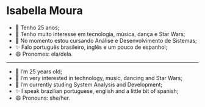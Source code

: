 
<h1> Isabella Moura </h1>

- 👋 Tenho 25 anos;
- 👀 Tenho muito interesse em tecnologia, música, dança e Star Wars;
- 🌱 No momento estou cursando Análise e Desenvolvimento de Sistemas;
- ✨ Falo português brasileiro, inglês e um pouco de espanhol;
- 😄 Pronomes: ela/dela.

<hr>

- 👋 I’m 25 years old;
- 👀 I’m very interested in technology, music, dancing and Star Wars;
- 🌱 I’m currently studing System Analysis and Development;
- ✨ I speak brazilian portuguese, english and a little bit of spanish;
- 😄 Pronouns: she/her.


<!---
bellamoura/bellamoura is a ✨ special ✨ repository because its `README.md` (this file) appears on your GitHub profile.
You can click the Preview link to take a look at your changes.
--->
